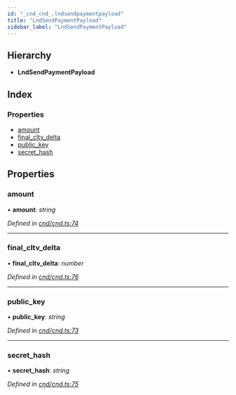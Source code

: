 ```yaml
---
id: "_cnd_cnd_.lndsendpaymentpayload"
title: "LndSendPaymentPayload"
sidebar_label: "LndSendPaymentPayload"
---
```


## Hierarchy

* **LndSendPaymentPayload**

## Index

### Properties

* [amount](_cnd_cnd_.lndsendpaymentpayload.md#amount)
* [final_cltv_delta](_cnd_cnd_.lndsendpaymentpayload.md#final_cltv_delta)
* [public_key](_cnd_cnd_.lndsendpaymentpayload.md#public_key)
* [secret_hash](_cnd_cnd_.lndsendpaymentpayload.md#secret_hash)

## Properties

###  amount

• **amount**: *string*

*Defined in [cnd/cnd.ts:74](https://github.com/comit-network/comit-js-sdk/blob/701099a/src/cnd/cnd.ts#L74)*

___

###  final_cltv_delta

• **final_cltv_delta**: *number*

*Defined in [cnd/cnd.ts:76](https://github.com/comit-network/comit-js-sdk/blob/701099a/src/cnd/cnd.ts#L76)*

___

###  public_key

• **public_key**: *string*

*Defined in [cnd/cnd.ts:73](https://github.com/comit-network/comit-js-sdk/blob/701099a/src/cnd/cnd.ts#L73)*

___

###  secret_hash

• **secret_hash**: *string*

*Defined in [cnd/cnd.ts:75](https://github.com/comit-network/comit-js-sdk/blob/701099a/src/cnd/cnd.ts#L75)*
